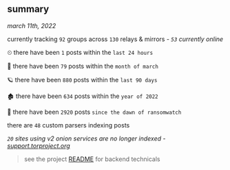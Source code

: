 
## summary
_march 11th, 2022_

currently tracking `92` groups across `130` relays & mirrors - _`53` currently online_

⏲ there have been `1` posts within the `last 24 hours`

🦈 there have been `79` posts within the `month of march`

🪐 there have been `880` posts within the `last 90 days`

🏚 there have been `634` posts within the `year of 2022`

🦕 there have been `2920` posts `since the dawn of ransomwatch`

there are `48` custom parsers indexing posts

_`20` sites using v2 onion services are no longer indexed - [support.torproject.org](https://support.torproject.org/onionservices/v2-deprecation/)_

> see the project [README](https://github.com/thetanz/ransomwatch#ransomwatch--) for backend technicals

